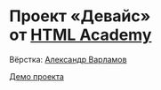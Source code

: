 # Проект «Девайс» от [HTML Academy](https://htmlacademy.ru/)

Вёрстка: [Александр Варламов](https://github.com/AlexandrVar/)

[Демо проекта](https://AlexandrVar.github.io/device/)
